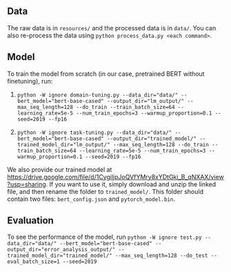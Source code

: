 ## Data
The raw data is in `resources/` and the processed data is in `data/`. You can also re-process the data using `python process_data.py <each command>`.

## Model
To train the model from scratch (in our case, pretrained BERT without finetuning), run:
1. `python -W ignore domain-tuning.py --data_dir="data/" --bert_model="bert-base-cased" --output_dir="lm_output/" --max_seq_length=128 --do_train --train_batch_size=64 --learning_rate=5e-5 --num_train_epochs=3 --warmup_proportion=0.1 --seed=2019 --fp16`

2. `python -W ignore task-tuning.py --data_dir="data/" --bert_model="bert-base-cased" --output_dir="trained_model/" --trained_model_dir="lm_output/" --max_seq_length=128 --do_train --train_batch_size=64 --learning_rate=5e-5 --num_train_epochs=3 --warmup_proportion=0.1 --seed=2019 --fp16`

We also provide our trained model at https://drive.google.com/file/d/1CygiljpJoQVfYMry8xYDtGki_B_qNXAX/view?usp=sharing. If you want to use it, simply download and unzip the linked file, and then rename the folder to `trained_model/`. This folder should contain two files: `bert_config.json` and `pytorch_model.bin`.

## Evaluation
To see the performance of the model, run `python -W ignore test.py --data_dir="data/" --bert_model="bert-base-cased" --output_dir="error_analysis_output/" --trained_model_dir="trained_model/" --max_seq_length=128 --do_test --eval_batch_size=1 --seed=2019`
